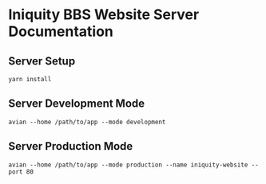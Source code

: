 # Iniquity BBS Website Server Documentation

## Server Setup

    yarn install

## Server Development Mode

    avian --home /path/to/app --mode development

## Server Production Mode

    avian --home /path/to/app --mode production --name iniquity-website --port 80
